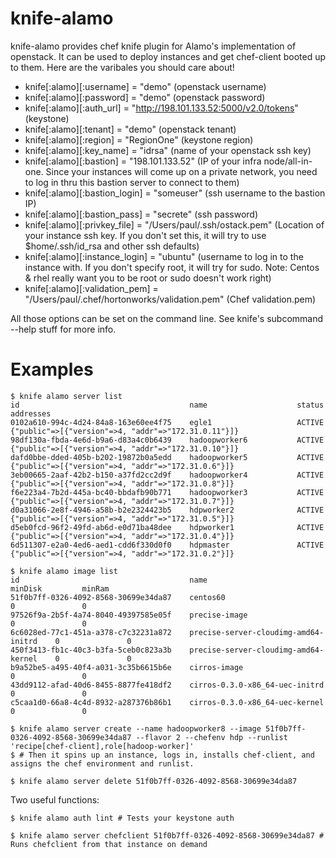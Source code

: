 knife-alamo
===========

knife-alamo provides chef knife plugin for Alamo's implementation of openstack. It can be used to deploy instances and get chef-client booted up to them. Here are the varibales you should care about!

* knife[:alamo][:username] = "demo" (openstack username)
* knife[:alamo][:password] = "demo" (openstack password)
* knife[:alamo][:auth_url] = "http://198.101.133.52:5000/v2.0/tokens" (keystone)
* knife[:alamo][:tenant] = "demo" (openstack tenant)
* knife[:alamo][:region] = "RegionOne" (keystone region)
* knife[:alamo][:key_name] = "idrsa" (name of your openstack ssh key)
* knife[:alamo][:bastion] = "198.101.133.52" (IP of your infra node/all-in-one. Since your instances will come up on a private network, you need to log in thru this bastion server to connect to them)
* knife[:alamo][:bastion_login] = "someuser" (ssh username to the bastion IP)
* knife[:alamo][:bastion_pass] = "secrete" (ssh password)
* knife[:alamo][:privkey_file] = "/Users/paul/.ssh/ostack.pem" (Location of your instance ssh key. If you don't set this, it will try to use $home/.ssh/id_rsa and other ssh defaults)
* knife[:alamo][:instance_login] = "ubuntu" (username to log in to the instance with. If you don't specify root, it will try for sudo. Note: Centos & rhel really want you to be root or sudo doesn't work right)
* knife[:alamo][:validation_pem] = "/Users/paul/.chef/hortonworks/validation.pem" (Chef validation.pem)

All those options can be set on the command line. See knife's subcommand --help stuff for more info.

Examples
========

    $ knife alamo server list
    id                                      name                    status          addresses                       
    0102a610-994c-4d24-84a8-163e60ee4f75    egle1                   ACTIVE          {"public"=>[{"version"=>4, "addr"=>"172.31.0.11"}]}
    98df130a-fbda-4e6d-b9a6-d83a4c0b6439    hadoopworker6           ACTIVE          {"public"=>[{"version"=>4, "addr"=>"172.31.0.10"}]}
    dafd0bbe-dded-405b-b202-19872b0a5edd    hadoopworker5           ACTIVE          {"public"=>[{"version"=>4, "addr"=>"172.31.0.6"}]}
    3eb00665-2aaf-42b2-b150-a37fd2cc2d9f    hadoopworker4           ACTIVE          {"public"=>[{"version"=>4, "addr"=>"172.31.0.8"}]}
    f6e223a4-7b2d-445a-bc40-bbdafb90b771    hadoopworker3           ACTIVE          {"public"=>[{"version"=>4, "addr"=>"172.31.0.7"}]}
    d0a31066-2e8f-4946-a58b-b2e2324423b5    hdpworker2              ACTIVE          {"public"=>[{"version"=>4, "addr"=>"172.31.0.5"}]}
    d5eb0fcd-96f2-49fd-ab6d-e0d71ba48dee    hdpworker1              ACTIVE          {"public"=>[{"version"=>4, "addr"=>"172.31.0.4"}]}
    6d511307-e2a0-4ed6-aed1-cdd6f330d0f0    hdpmaster               ACTIVE          {"public"=>[{"version"=>4, "addr"=>"172.31.0.2"}]}

    $ knife alamo image list
    id                                      name                                    minDisk         minRam          
    51f0b7ff-0326-4092-8568-30699e34da87    centos60                                0               0               
    97526f9a-2b5f-4a74-8040-49397585e05f    precise-image                           0               0               
    6c6028ed-77c1-451a-a378-c7c32231a872    precise-server-cloudimg-amd64-initrd    0               0               
    450f3413-fb1c-40c3-b3fa-5ceb0c823a3b    precise-server-cloudimg-amd64-kernel    0               0               
    b9a52be5-a495-40f4-a031-3c35b6615b6e    cirros-image                            0               0               
    43dd9112-afad-40d6-8455-8877fe418df2    cirros-0.3.0-x86_64-uec-initrd          0               0               
    c5caa1d0-66a8-4c4d-8932-a287376b86b1    cirros-0.3.0-x86_64-uec-kernel          0               0     

    $ knife alamo server create --name hadoopworker8 --image 51f0b7ff-0326-4092-8568-30699e34da87 --flavor 2 --chefenv hdp --runlist 'recipe[chef-client],role[hadoop-worker]'
    $ # Then it spins up an instance, logs in, installs chef-client, and assigns the chef environment and runlist.

    $ knife alamo server delete 51f0b7ff-0326-4092-8568-30699e34da87


Two useful functions:

    $ knife alamo auth lint # Tests your keystone auth

    $ knife alamo server chefclient 51f0b7ff-0326-4092-8568-30699e34da87 # Runs chefclient from that instance on demand
